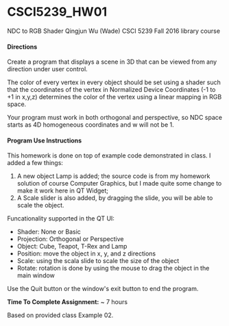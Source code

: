 # CSCI5239_HW01
NDC to RGB Shader
Qingjun Wu (Wade)
CSCI 5239 Fall 2016 library course

#### Directions
Create a program that displays a scene in 3D that can be viewed from any
direction under user control.

The color of every vertex in every object should be set using a shader such
that the coordinates of the vertex in Normalized Device Coordinates (-1 to +1
in x,y,z) determines the color of the vertex using a linear mapping in RGB space.

Your program must work in both orthogonal and perspective, so NDC space starts as
4D homogeneous coordinates and w will not be 1.

#### Program Use Instructions

This homework is done on top of example code demonstrated in class. I added a few things: 
1. A new object Lamp is added; the source code is from my homework solution of course Computer Graphics, but I made quite some change to make it work here in QT Widget;
2. A Scale slider is also added, by dragging the slide, you will be able to scale the object.

Funcationality supported in the QT UI:
- Shader: None or Basic
- Projection: Orthogonal or Perspective
- Object: Cube, Teapot, T-Rex and Lamp
- Position: move the object in x, y, and z directions
- Scale: using the scala slide to scale the size of the object 
- Rotate: rotation is done by using the mouse to drag the object in the main window

Use the Quit button or the window's exit button to end the program.

**Time To Complete Assignment:** ~ 7 hours

Based on provided class Example 02.
